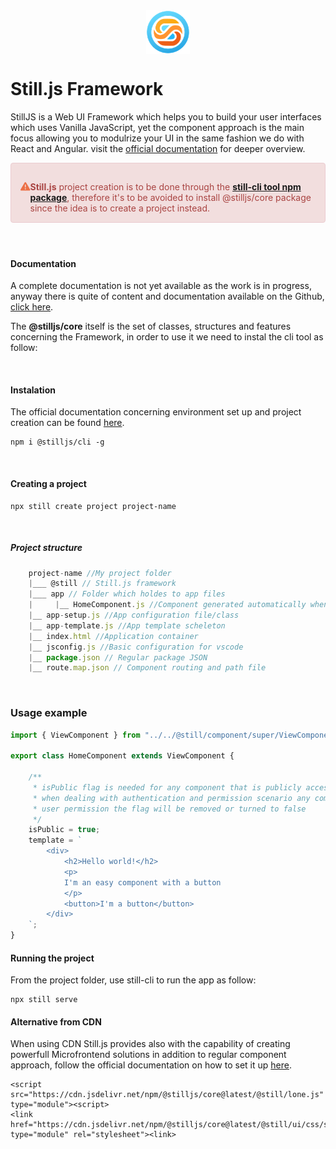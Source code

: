 <div style="display:flex; justify-content: center">
    <img src="@still/img/logo-no-bg.png" style="width: 5em;"/>
</div>

# Still.js Framework

StillJS is a Web UI Framework which helps you to build your user interfaces which uses Vanilla JavaScript, yet the component approach is the main focus allowing you to modulrize your UI in the same fashion we do with React and Angular. visit the <a href="https://still-js.github.io/stilljs-doc/">official documentation</a> for deeper overview.

<div style="padding: 15px; padding-bottom:0px; display:flex; border: 1px solid transparent; border-color: transparent; margin-bottom: 20px; border-radius: 4px; color: #a94442; background-color: #f2dede; border-color: #ebccd1;">



<svg style="width:30px; padding-right:10px" xmlns="http://www.w3.org/2000/svg" viewBox="0 0 512 512"><!--!Font Awesome Free 6.7.2 by @fontawesome - https://fontawesome.com License - https://fontawesome.com/license/free Copyright 2025 Fonticons, Inc.--><path fill="#ec7046" d="M256 32c14.2 0 27.3 7.5 34.5 19.8l216 368c7.3 12.4 7.3 27.7 .2 40.1S486.3 480 472 480L40 480c-14.3 0-27.6-7.7-34.7-20.1s-7-27.8 .2-40.1l216-368C228.7 39.5 241.8 32 256 32zm0 128c-13.3 0-24 10.7-24 24l0 112c0 13.3 10.7 24 24 24s24-10.7 24-24l0-112c0-13.3-10.7-24-24-24zm32 224a32 32 0 1 0 -64 0 32 32 0 1 0 64 0z"/></svg>

<b>Still.js</b> project creation is to be done through the <b><a href="https://www.npmjs.com/package/@stilljs/cli" target="_blank">still-cli tool npm package</a></b>, therefore it's to be avoided to install @stilljs/core package since the idea is to create a project instead.
</div>




<br>

#### Documentation
A complete documentation is not yet available as the work is in progress, anyway there is quite of content and documentation available on the Github, <a href="https://still-js.github.io/stilljs-doc/" target="_blank">click here</a>.

The <b>@stilljs/core</b> itself is the set of classes, structures and features concerning the Framework, in order to use it we need to instal the cli tool as follow:

<br>

#### Instalation

The official documentation concerning environment set up and project creation can be found <a href="https://still-js.github.io/stilljs-doc/installation-and-running/" target="_blank">here</a>.

```
npm i @stilljs/cli -g
```

<br>

#### Creating a project

```
npx still create project project-name
```

<br>

##### Project structure
```js
    project-name //My project folder
    |___ @still // Still.js framework
    |___ app // Folder which holdes to app files
    |     |__ HomeComponent.js //Component generated automatically when creating project
    |__ app-setup.js //App configuration file/class
    |__ app-template.js //App template scheleton
    |__ index.html //Application container
    |__ jsconfig.js //Basic configuration for vscode
    |__ package.json // Regular package JSON
    |__ route.map.json // Component routing and path file

```

<br>

### Usage example
```js
import { ViewComponent } from "../../@still/component/super/ViewComponent.js";

export class HomeComponent extends ViewComponent {

    /** 
     * isPublic flag is needed for any component that is publicly accessible, therefore, 
     * when dealing with authentication and permission scenario any component requiring
     * user permission the flag will be removed or turned to false
     */
    isPublic = true;
    template = `
        <div>
            <h2>Hello world!</h2>
            <p>
            I'm an easy component with a button
            </p>
            <button>I'm a button</button>
        </div>
    `;
}
```

#### Running the project

From the project folder, use still-cli to run the app as follow:
```
npx still serve
```


#### Alternative from CDN

When using CDN Still.js provides also with the capability of creating powerfull Microfrontend solutions in addition to regular component approach, follow the official documentation on how to set it up <a href="https://still-js.github.io/stilljs-doc/installation-and-running-cdn/" target="_blank">here</a>.

```
<script src="https://cdn.jsdelivr.net/npm/@stilljs/core@latest/@still/lone.js" type="module"><script>
<link href="https://cdn.jsdelivr.net/npm/@stilljs/core@latest/@still/ui/css/still.css" type="module" rel="stylesheet"><link>
```

<br>
<br>